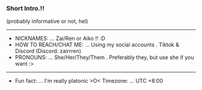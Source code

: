 ### Short Intro.!!
(probably informative or not, hel)
___
-  NICKNAMES: ...   Zai/Ren or Aiko !! :D
-  HOW TO REACH/CHAT ME: ...   Using my social accounts . Tiktok & Discord (Discord: zairrren)
-  PRONOUNS: ...   She/Her/They/Them . Preferably they, but use she if you want :>
___
-  Fun fact: ...   I'm really platonic >O<
Timezone: ... UTC +8:00

<!--
**go1qjo/go1qjo** is a ✨ _special_ ✨ repository because its `README.md` (this file) appears on your GitHub profile.

Here are some ideas to get you started:

- 🔭 I’m currently working on ...
- 🌱 I’m currently learning ...
- 👯 I’m looking to collaborate on ...
- 🤔 I’m looking for help with ...
- 💬 Ask me about ...
- 📫 How to reach me: ...
- 😄 Pronouns: ...
- ⚡ Fun fact: ...
-->
